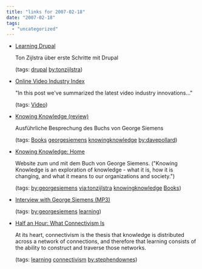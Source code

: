 ```yaml
---
title: "links for 2007-02-18"
date: "2007-02-18"
tags: 
  - "uncategorized"
---
```


- [Learning Drupal](http://www.zylstra.org/blog/archives/2007/02/learning_drupal.html)
    
    Ton Zijlstra über erste Schritte mit Drupal
    
    (tags: [drupal](http://del.icio.us/heinzwittenbrink/drupal) [by:tonzijlstra](http://del.icio.us/heinzwittenbrink/by:tonzijlstra))
    
- [Online Video Industry Index](http://www.readwriteweb.com/archives/online_video_index.php)
    
    "In this post we've summarized the latest video industry innovations..."
    
    (tags: [Video](http://del.icio.us/heinzwittenbrink/Video))
    
- [Knowing Knowledge (review)](http://blogs.salon.com/0002007/2006/12/13.html#a1724)
    
    Ausführliche Besprechung des Buchs von George Siemens
    
    (tags: [Books](http://del.icio.us/heinzwittenbrink/Books) [georgesiemens](http://del.icio.us/heinzwittenbrink/georgesiemens) [knowingknowledge](http://del.icio.us/heinzwittenbrink/knowingknowledge) [by:davepollard](http://del.icio.us/heinzwittenbrink/by:davepollard))
    
- [Knowing Knowledge: Home](http://knowingknowledge.com/)
    
    Website zum und mit dem Buch von George Siemens. ("Knowing Knowledge is an exploration of knowledge - what it is, how it is changing, and what it means to our organizations and society.")
    
    (tags: [by:georgesiemens](http://del.icio.us/heinzwittenbrink/by:georgesiemens) [via:tonzijlstra](http://del.icio.us/heinzwittenbrink/via:tonzijlstra) [knowingknowledge](http://del.icio.us/heinzwittenbrink/knowingknowledge) [Books](http://del.icio.us/heinzwittenbrink/Books))
    
- [Interview with George Siemens (MP3)](http://flosse.dicole.org/media/podcasts/Flosse_posse-George_Siemens_20050203.mp3)
    
    (tags: [by:georgesiemens](http://del.icio.us/heinzwittenbrink/by:georgesiemens) [learning](http://del.icio.us/heinzwittenbrink/learning))
    
- [Half an Hour: What Connectivism Is](http://halfanhour.blogspot.com/2007/02/what-connectivism-is.html)
    
    At its heart, connectivism is the thesis that knowledge is distributed across a network of connections, and therefore that learning consists of the ability to construct and traverse those networks.
    
    (tags: [learning](http://del.icio.us/heinzwittenbrink/learning) [connectivism](http://del.icio.us/heinzwittenbrink/connectivism) [by:stephendownes](http://del.icio.us/heinzwittenbrink/by:stephendownes))
